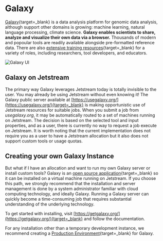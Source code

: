 # Galaxy

[Galaxy](https://galaxyproject.org){target=_blank} is a data analysis platform for
genomic data analysis, although support other domains is growing:
machine learning, natural language processing, climate science. **Galaxy enables
scientists to share, analyze and visualize their own data via a browser.**
Thousands of modern and popoular tools are readily available alongside
pre-formatted reference data. There are also [extensive training
resources](https://training.galaxyproject.org/){target=_blank} for a variety of roles,
including researchers, tool developers, and educators.

![Galaxy UI](../images/galaxy.png)

## Galaxy on Jetstream

The primary way Galaxy leverages Jetstream today is totally invisible to the
user. You may already be using Jetstream without even knowing it! The Galaxy
public server available at [https://usegalaxy.org/](https://usegalaxy.org/){target=_blank} is
making opportunistic use of Jetstream resources for suitable jobs. When you
submit a job from *usegalaxy.org*, it may be automatically routed to a set of
machines running on Jetstream. The decision is based on the selected tool and
input properties, and as a user, there is currently no way to request a job
execute on Jetstream. It is worth noting that the current implementation does
not require you as a user to have a Jetstream allocation but it also does not
support custom tools or usage quotas.

## Creating your own Galaxy Instance

But what if I have an allocation and want to run my own Galaxy server or install
custom tools? Galaxy is an [open source
application](https://github.com/galaxyproject/galaxy){target=_blank} so it can be installed on
a virtual machine running on Jetstream. If you choose this path, we strongly
recommend that the installation and server management is done by a system
administrator familiar with cloud computing technology, and ideally Galaxy.
Running a Galaxy server can quickly become a time-consuming job that requires
substantial understanding of the underlying technology.

To get started with installing, visit [https://getgalaxy.org/](https://getgalaxy.org/){target=_blank}
and follow the documentation.

For any installation other than a temporary development
instance, we recommend creating a [Production
Environment](https://docs.galaxyproject.org/en/master/admin/production.html){target=_blank} for
Galaxy.
